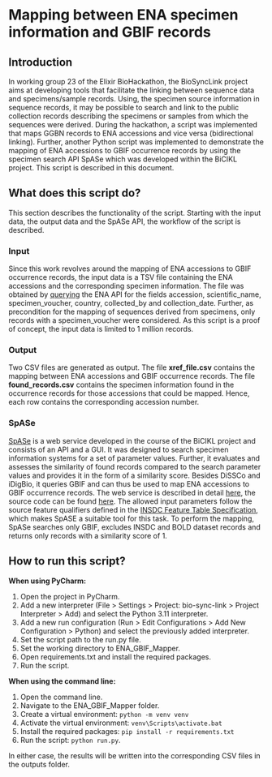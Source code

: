 # Mapping between ENA specimen information and GBIF records

## Introduction
In working group 23 of the Elixir BioHackathon, the BioSyncLink project aims at developing tools that facilitate the linking between sequence data and specimens/sample records. 
Using, the specimen source information in sequence records, it may be possible to search and link to the public collection records describing the specimens or samples from which the sequences were derived.
During the hackathon, a script was implemented that maps GGBN records to ENA accessions and vice versa (bidirectional linking). 
Further, another Python script was implemented to demonstrate the mapping of ENA accessions to GBIF occurrence records by using the specimen search API SpASe which was developed within the BiCIKL project. This script is described in this document.



## What does this script do?
This section describes the functionality of the script. Starting with the input data, the output data and the SpASe API, the workflow of the script is described.
### Input
Since this work revolves around the mapping of ENA accessions to GBIF occurrence records, the input data is a TSV file containing the ENA accessions and the corresponding specimen information. The file was obtained by [querying](https://www.ebi.ac.uk/ena/portal/api/search?result=sequence&query=specimen_voucher=%22*%22&fields=accession,scientific_name,specimen_voucher,country,collected_by,collection_date&format=tsv&limit=1000000) the ENA API for the fields accession, scientific_name, specimen_voucher, country, collected_by and collection_date. Further, as precondition for the mapping of sequences derived from specimens, only records with a specimen_voucher were considered. As this script is a proof of concept, the input data is limited to 1 million records.

### Output
Two CSV files are generated as output. The file **xref_file.csv** contains the mapping between ENA accessions and GBIF occurrence records. The file **found_records.csv** contains the specimen information found in the occurrence records for those accessions that could be mapped. Hence, each row contains the corresponding accession number.

### SpASe
[SpASe](https://services.bgbm.org/spase/api/specimens/file) is a web service developed in the course of the BiCIKL project and consists of an API and a GUI. It was designed to search specimen information systems for a set of parameter values. Further, it evaluates and assesses the similarity of found records compared to the search parameter values and provides it in the form of a similarity score. Besides DiSSCo and iDigBio, it queries GBIF and can thus be used to map ENA accessions to GBIF occurrence records. The web service is described in detail [here](https://docs.google.com/document/d/1vb9JlHm4DK-Z9V6BxnYC2mnsQaqWJLNR/edit?usp=sharing&ouid=112373834655561411383&rtpof=true&sd=true), the source code can be found [here](https://git.bgbm.org/bicikl/wp7-web-service). The allowed input parameters follow the source feature qualifiers defined in the [INSDC Feature Table Specification](https://www.insdc.org/documents/feature-table), which makes SpASE a suitable tool for this task. To perform the mapping, SpASe searches only GBIF, excludes INSDC and BOLD dataset records and returns only records with a similarity score of 1.

## How to run this script?
**When using PyCharm:**
1. Open the project in PyCharm.
2. Add a new interpreter (File > Settings > Project: bio-sync-link > Project Interpreter > Add) and select the Python 3.11 interpreter.
3. Add a new run configuration (Run > Edit Configurations > Add New Configuration > Python) and select the previously added interpreter.
4. Set the script path to the run.py file.
5. Set the working directory to ENA_GBIF_Mapper.
6. Open requirements.txt and install the required packages.
7. Run the script. 

**When using the command line:**
1. Open the command line.
2. Navigate to the ENA_GBIF_Mapper folder.
3. Create a virtual environment: `python -m venv venv`
4. Activate the virtual environment: `venv\Scripts\activate.bat`
5. Install the required packages: `pip install -r requirements.txt`
6. Run the script: `python run.py`.

In either case, the results will be written into the corresponding CSV files in the outputs folder.
